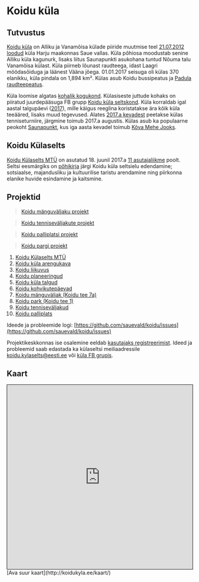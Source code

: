 # Koidu küla

## Tutvustus

[Koidu küla](https://medium.com/koidu) on Alliku ja Vanamõisa külade piiride muutmise teel [21.07.2012 loodud](https://www.riigiteataja.ee/akt/118072012005) küla Harju maakonnas Saue vallas. Küla põhiosa moodustab senine Alliku küla kagunurk, lisaks liitus Saunapunkti asukohana tuntud Nõuma talu Vanamõisa külast. Küla piirneb lõunast raudteega, idast Laagri möödasõiduga ja läänest Vääna jõega. 01.01.2017 seisuga oli külas 370 elanikku, küla pindala on 1,894 km². Külas asub Koidu bussipeatus ja [Padula raudteepeatus](https://et.wikipedia.org/wiki/Padula_raudteepeatus). 

Küla loomise algatas [kohalik kogukond](https://www.facebook.com/koidu). Külasiseste juttude kohaks on piiratud juurdepääsuga FB grupp [Koidu küla seltskond](https://www.facebook.com/groups/koidu/). Küla korraldab igal aastal talgupäevi ([2017](https://www.facebook.com/pg/koidu/photos/?tab=album&album_id=1528208410546077)), mille käigus reeglina koristatakse ära kõik küla teeääred, lisaks muud tegevused. Alates [2017.a kevadest](https://www.facebook.com/pg/koidu/photos/?tab=album&album_id=1551307594902825) peetakse külas tenniseturniire, järgmine toimub 2017.a augustis. Külas asub ka populaarne peokoht [Saunapunkt](http://www.saunapunkt.ee/), kus iga aasta kevadel toimub [Kõva Mehe Jooks](https://www.stamina.ee/kovamees).

## Koidu Külaselts

[Koidu Külaselts MTÜ](/selts/) on asutatud 18. juunil 2017.a [11 asutajaliikme](/selts/liikmed.md) poolt. Seltsi eesmärgiks on [põhikirja](/selts/pohikiri_80419983_689415.pdf) järgi Koidu küla seltsielu edendamine; sotsiaalse, majandusliku ja kultuurilise taristu arendamine ning piirkonna elanike huvide esindamine ja kaitsmine.

## Projektid

<blockquote class="trello-board-compact">
  <a href="https://trello.com/b/4aElLaga/koidu-m%C3%A4nguv%C3%A4ljak">Koidu mänguväljaku projekt</a>
</blockquote>
<blockquote class="trello-board-compact">
  <a href="https://trello.com/b/VwAGi2Mh/koidu-tennisev%C3%A4ljakud">Koidu tenniseväljakute projekt</a>
</blockquote>
<blockquote class="trello-board-compact">
  <a href="https://trello.com/b/M3HkaOgT/koidu-palliplats">Koidu palliplatsi projekt</a>
</blockquote>
<blockquote class="trello-board-compact">
  <a href="https://trello.com/b/wO11C45b/koidu-park">Koidu pargi projekt</a>
</blockquote>
<script src="https://p.trellocdn.com/embed.min.js"></script>

1. [Koidu Külaselts MTÜ](https://github.com/sauevald/koidu/projects/5)
1. [Koidu küla arengukava](https://github.com/sauevald/koidu/projects/11)
1. [Koidu liikuvus](https://github.com/sauevald/koidu/projects/7)
1. [Koidu planeeringud](https://github.com/sauevald/koidu/projects/9)
1. [Koidu küla talgud](https://github.com/sauevald/koidu/projects/6)
1. [Koidu kohvikutepäevad](https://github.com/sauevald/koidu/projects/12)
1. [Koidu mänguväljak (Koidu tee 7a)](https://github.com/sauevald/koidu/projects/1)
1. [Koidu park (Koidu tee 1)](https://github.com/sauevald/koidu/projects/2)
1. [Koidu tenniseväljakud](https://github.com/sauevald/koidu/projects/3)
1. [Koidu palliplats](https://github.com/sauevald/koidu/projects/4)

Ideede ja probleemide logi: [https://github.com/sauevald/koidu/issues](https://github.com/sauevald/koidu/issues)

Projektikeskkonnas ise osalemine eeldab [kasutajaks registreerimist](https://github.com/join). Ideed ja probleemid saab edastada ka külaseltsi meiliaadressile koidu.kylaselts@eesti.ee või [küla FB grupis](https://www.facebook.com/groups/koidu/).

## Kaart

<iframe height='500px' width='100%' frameborder='0' src='http://koidukyla.ee/kaart/' style='border: 1px solid black'></iframe>
[Ava suur kaart](http://koidukyla.ee/kaart/)
